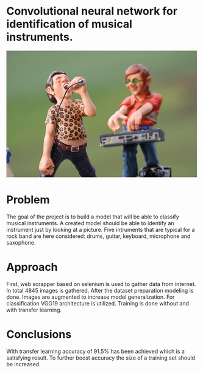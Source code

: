 # Convolutional neural network for identification of musical instruments.
<img src="https://github.com/misiungs/readme_images/blob/master/rockband.jpg?raw=true" alt="drawing" width="500"/>

# Problem
The goal of the project is to build a model that will be able to classify musical instruments.
A created model should be able to identify an instrument just by looking at a picture.
Five intruments that are typical for a rock band are here considered: drums, guitar, keyboard, microphone and saxophone.

# Approach
First, web scrapper based on selenium is used to gather data from internet.
In total 4845 images is gathered.
After the dataset preparation modeling is done.
Images are augmented to increase model generalization.
For classification VGG19 architecture is utilized.
Training is done without and with transfer learning.


# Conclusions
With transfer learning accuracy of 91.5% has been achieved which is a satisfying result.
To further boost accuracy the size of a training set should be increased.